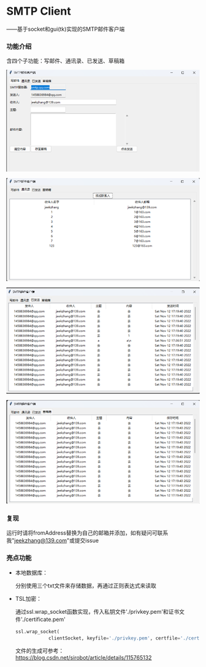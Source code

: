 # SMTP Client
——基于socket和gui(tk)实现的SMTP邮件客户端

### 功能介绍

含四个子功能：写邮件、通讯录、已发送、草稿箱

![email](.\img\email.png)

![contacts](.\img\contacts.png)

![history](.\img\history.png)

![draft](.\img\draft.png)




### 复现

运行时请将fromAddress替换为自己的邮箱并添加，如有疑问可联系我"jeekzhang@139.com"或提交issue



### 亮点功能

- 本地数据库：

  分别使用三个txt文件来存储数据，再通过正则表达式来读取

- TSL加密：

  通过ssl.wrap_socket函数实现，传入私钥文件'./privkey.pem'和证书文件'./certificate.pem'

  ```python
  ssl.wrap_socket(
              clientSocket, keyfile='./privkey.pem', certfile='./certificate.pem', server_side=False)
  ```

  文件的生成可参考：https://blog.csdn.net/sirobot/article/details/115765132

